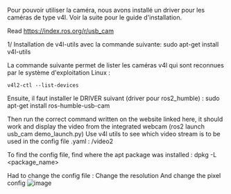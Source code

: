 Pour pouvoir utiliser la caméra, nous avons installé un driver pour les caméras de type v4l. Voir la suite pour le guide d'installation.

Read https://index.ros.org/r/usb_cam 

1/ Installation de v4l-utils avec la commande suivante:
sudo apt-get install v4l-utils 

La commande suivante permet de lister les caméras v4l qui sont reconnues par le système d'exploitation Linux :
```
v4l2-ctl --list-devices
```


Ensuite, il faut installer le DRIVER suivant (driver pour ros2_humble) :
sudo apt-get install ros-humble-usb-cam

Then run the correct command written on the website linked here, it should work and display the video from the integrated webcam (ros2 launch usb_cam demo_launch.py)
Use v4l utils to see which video stream is to be used in the config file .yaml :
/video2

To find the config file, find where the apt package was installed : dpkg -L <package_name>

Had to change the config file : 
Change the resolution 
And change the pixel config
![image](https://github.com/LiamKaist/TricycleResearch/assets/117256858/c71efe3e-bbb5-4609-b818-25c1316c2a7e)
